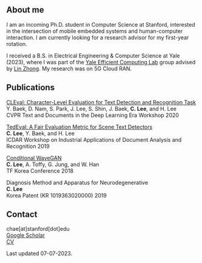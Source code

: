 ## About me
I am an incoming Ph.D. student in Computer Science at Stanford, interested in the intersection of mobile embedded systems and human-computer interaction. I am currently looking for a research advisor for my first-year rotation.

I received a B.S. in Electrical Engineering & Computer Science at Yale (2023), where I was part of the [Yale Efficient Computing Lab](http://www.yecl.org/) group advised by [Lin Zhong](http://www.linzhong.org/). My research was on 5G Cloud RAN.

## Publications
[CLEval: Character-Level Evaluation for Text Detection and Recognition Task](https://openaccess.thecvf.com/content_CVPRW_2020/html/w34/Baek_CLEval_Character-Level_Evaluation_for_Text_Detection_and_Recognition_Tasks_CVPRW_2020_paper.html)<br/>
Y. Baek, D. Nam, S. Park, J. Lee, S. Shin, J. Baek, **C. Lee**, and H. Lee<br/>
CVPR Text and Documents in the Deep Learning Era Workshop 2020

[TedEval: A Fair Evaluation Metric for Scene Text Detectors](https://arxiv.org/abs/1907.01227)<br/>
**C. Lee**, Y. Baek, and H. Lee<br/>
ICDAR Workshop on Industrial Applications of Document Analysis and Recognition 2019

[Conditional WaveGAN](https://arxiv.org/abs/1809.10636)<br/>
**C. Lee**, A. Toffy, G. Jung, and W. Han<br/>
TF Korea Conference 2018

Diagnosis Method and Apparatus for Neurodegenerative<br/>
**C. Lee**<br/>
Korea Patent (KR 1019363020000) 2019

## Contact
chae[at]stanford[dot]edu<br/>
[Google Scholar](https://scholar.google.com/citations?user=lFAXJhUAAAAJ&hl=en&authuser=1)<br/>
[CV](https://github.com/chaeyoung-lee/chaeyoung-lee.github.io/blob/main/documents/cv.pdf)<br/>

Last updated 07-07-2023.
